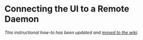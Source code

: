 # Connecting the UI to a Remote Daemon

_This instructional how-to has been updated and [moved to the wiki](https://github.com/STATION-I/stai-blockchain/wiki/Connecting-the-UI-to-a-remote-daemon)._
